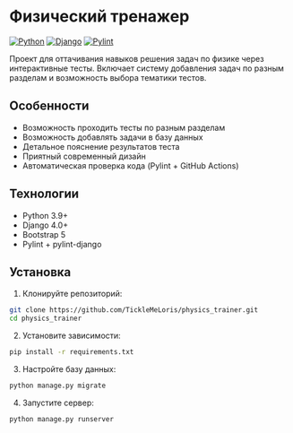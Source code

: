 # Физический тренажер

[![Python](https://img.shields.io/badge/Python-3.9+-blue.svg)](https://python.org)
[![Django](https://img.shields.io/badge/Django-4.0-brightgreen.svg)](https://djangoproject.com)
[![Pylint](https://github.com/TickleMeLoris/physics_trainer/actions/workflows/pylint.yml/badge.svg)](https://github.com/TickleMeLoris/physics_trainer/actions)

Проект для оттачивания навыков решения задач по физике через интерактивные тесты. Включает систему добавления задач по разным разделам и возможность выбора тематики тестов.

## Особенности

- Возможность проходить тесты по разным разделам
- Возможность добавлять задачи в базу данных
- Детальное пояснение результатов теста
- Приятный современный дизайн
- Автоматическая проверка кода (Pylint + GitHub Actions)

## Технологии

- Python 3.9+
- Django 4.0+
- Bootstrap 5
- Pylint + pylint-django

## Установка

1. Клонируйте репозиторий:
```bash
git clone https://github.com/TickleMeLoris/physics_trainer.git
cd physics_trainer
```
2. Установите зависимости:
```bash
pip install -r requirements.txt
```
3. Настройте базу данных:
```bash
python manage.py migrate
```
4. Запустите сервер:
```bash
python manage.py runserver
```

